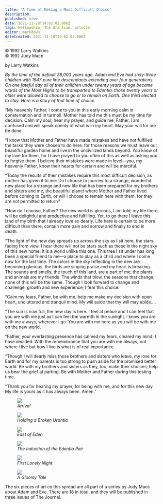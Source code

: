 ```yaml
---
title: "A Time of Making a Most Difficult Choice"
description:
published: true
date: 2021-11-28T14:02:03.086Z
tags: Fellowship, The Urantian, article
editor: markdown
dateCreated: 2021-11-28T14:02:03.086Z
---
```


<p class="v-card v-sheet theme--light grey lighten-3 px-2">© 1992 Larry Watkins<br>© 1992 Judy Mace</p>

by Larry Watkins

_By the time of the default 38,000 years ago, Adam and Eve had sixty-three children with 1647 pure line descendants extending over four generations. On one fateful day all of their children under twenty years of age became wards of the Most Highs to be transported to Edentia; those twenty years or older were allowed to choose to go or to remain on Earth. One third elected to stay. Here is a story of that time of choice._


“My heavenly Father, I come to you in this early morning calm in consternation and in turmoil. Mother has told me this must be my time for decision. Calm my soul, hear my prayer, and guide me, Father. I am confused and will speak openly of what is in my heart. May your will for me be done.

“I know that Mother and Father have made mistakes and have not fulfilled the tasks they were chosen to do here; for those reasons we must leave our beautiful garden home and live in the uncivilized lands beyond. You know of my love for them, for I have prayed to you often of this as well as asking you to forgive them. I believe their mistakes were made in lovel—you, my heavenly Father, know their hearts for certain and will be merciful.

“Today the results of their mistakes require this most difficult decision, as mother has given it to me: Do I choose to journey to a strange, wonderful new place for a strange and new life that has been prepared for my brothers and sisters and me, the beautiful planet where Mother and Father lived before coming to Earth, or will I choose to remain here with them, for they are not permitted to return?

“How do I choose, Father? The new world is glorious, I am told; my life there will be delightful and productive and fulfilling. Yet, to go there I leave this land of my birth that I already love so dearly. Life here is certain to be more difficult than there, contain more pain and sorrow and finally to end in death.

“The light of the new day spreads up across the sky as I sit here, the stars fading from view. I hear there will not be stars such as these in the night sky of this new home; it is a world unlike this one. This tree I sit under has long been a special friend to me—a place to play as a child and where I come now for the last time. The colors in the sky reflecting in the dew are becoming glorious, the birds are singing praise and my heart is breaking. The sounds and smells, the touch of this land, are a part of me; the plants and animals are my friends. The winds that blow, the seasons that change; none of this will be the same. Though I look forward to change and challenge, growth and new experience, I fear this choice.

“Calm my fears, Father, be with me, help me make my decision with open heart, uncluttered and tranquil mind. My will aside that thy will may abide....

“The sun is now full, the new day is here. I feel at peace and I can feel that you are with me just as I can feel the warmth in the sunlight. I know you are with me always, wherever I go. You are with me here as you will be with me on the new world.

“Father, your everlasting presence has calmed my fears, cleared my mind; I have decided. With the remembrance that you are with me always, not where I live but how I live is what is of real importance.

“Though I will dearly miss those brothers and sisters who leave, my love for Earth and for my parents is too strong to push aside for the promised better world. Be with my brothers and sisters as they, too, make their choices; help us bear the grief at parting. Be with Mother and Father during this testing time.

“Thank you for hearing my prayer, for being with me, and for this new day. My life is yours as it has always been. Amen.”

<figure id="Figure_1" class="image urantiapedia">
<img src="/image/article/The_Urantian/Arrival.jpg">
<figcaption><em>Arrival</em></figcaption>
</figure>

<figure id="Figure_2" class="image urantiapedia">
<img src="/image/article/The_Urantian/Holding_A_Broken_Urantia.jpg">
<figcaption><em>Holding a Broken Urantia</em></figcaption>
</figure>

<figure id="Figure_3" class="image urantiapedia">
<img src="/image/article/The_Urantian/East_of_Eden.jpg">
<figcaption><em>East of Eden</em></figcaption>
</figure>

<figure id="Figure_4" class="image urantiapedia">
<img src="/image/article/The_Urantian/The_Induction_of_the_Edentia_Pair.jpg">
<figcaption><em>The Induction of the Edentia Pair</em></figcaption>
</figure>

<figure id="Figure_5" class="image urantiapedia">
<img src="/image/article/The_Urantian/First_Lonely_Night.jpg">
<figcaption><em>First Lonely Night</em></figcaption>
</figure>

<figure id="Figure_6" class="image urantiapedia">
<img src="/image/article/The_Urantian/A_Gloomy_Tale.jpg">
<figcaption><em>A Gloomy Tale</em></figcaption>
</figure>

The six pieces of art on this spread are all part of a series by Judy Mace about Adam and Eve. There are 18 in total, and they will be published in three issues of The Journal.
